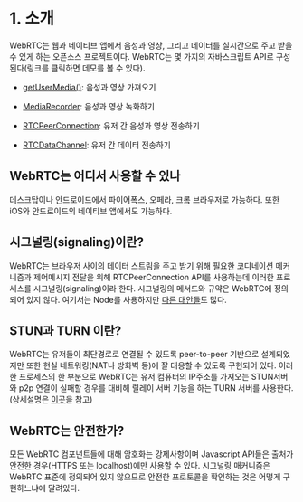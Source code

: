 # 1. 소개

WebRTC는 웹과 네이티브 앱에서 음성과 영상, 그리고 데이터를 실시간으로 주고 받을 수 있게 하는 오픈소스 프로젝트이다. 
WebRTC는 몇 가지의 자바스크립트 API로 구성된다\(링크를 클릭하면 데모를 볼 수 있다\).

* [getUserMedia\(\)](https://webrtc.github.io/samples/src/content/getusermedia/gum/): 음성과 영상 가져오기

* [MediaRecorder](https://webrtc.github.io/samples/src/content/getusermedia/record/): 음성과 영상 녹화하기

* [RTCPeerConnection](https://webrtc.github.io/samples/src/content/peerconnection/pc1/): 유저 간 음성과 영상 전송하기

* [RTCDataChannel](https://webrtc.github.io/samples/src/content/datachannel/basic/): 유저 간 데이터 전송하기


## WebRTC는 어디서 사용할 수 있나

데스크탑이나 안드로이드에서 파이어폭스, 오페라, 크롬 브라우저로 가능하다. 또한 iOS와 안드로이드의 네이티브 앱에서도 가능하다.

## 시그널링\(signaling\)이란?

WebRTC는 브라우저 사이의 데이터 스트림을 주고 받기 위해 필요한 코디네이션 메커니즘과 제어메시지 전달을 위해 RTCPeerConnection API를 사용하는데 이러한 프로세스를 시그널링\(signaling\)이라 한다. 시그널링의 메서드와 규약은 WebRTC에 정의되어 있지 않다. 여기서는 Node를 사용하지만 [다른 대안들](https://github.com/muaz-khan/WebRTC-Experiment/blob/master/Signaling.md)도 많다.

## STUN과 TURN 이란?

WebRTC는 유저들이 최단경로로 연결될 수 있도록 peer-to-peer 기반으로 설계되었지만 또한 현실 네트워킹\(NAT나 방화벽 등\)에 잘 대응할 수 있도록 구현되어 있다. 이러한 프로세스의 한 부분으로 WebRTC는 유저 컴퓨터의 IP주소를 가져오는 STUN서버와 p2p 연결이 실패할 경우를 대비해 릴레이 서버 기능을 하는 TURN 서버를 사용한다. \(상세설명은 [이곳](https://www.html5rocks.com/en/tutorials/webrtc/infrastructure/)을 참고\)

## WebRTC는 안전한가?

모든 WebRTC 컴포넌트들에 대해 암호화는 강제사항이며 Javascript API들은 출처가 안전한 경우\(HTTPS 또는 localhost\)에만 사용할 수 있다. 시그널링 매커니즘은 WebRTC 표준에 정의되어 있지 않으므로 안전한 프로토콜을 확인하는 것은 어떻게 구현하느냐에 달려있다.

